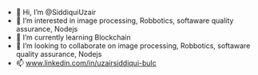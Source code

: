 - 👋 Hi, I’m @SiddiquiUzair
- 👀 I’m interested in image processing, Robbotics,  softaware quality assurance, Nodejs 
- 🌱 I’m currently learning Blockchain
- 💞️ I’m looking to collaborate on image processing, Robbotics,  softaware quality assurance, Nodejs 
- 📫 www.linkedin.com/in/uzairsiddiqui-bulc

<!---
SiddiquiUzair/SiddiquiUzair is a ✨ special ✨ repository because its `README.md` (this file) appears on your GitHub profile.
You can click the Preview link to take a look at your changes.
--->
